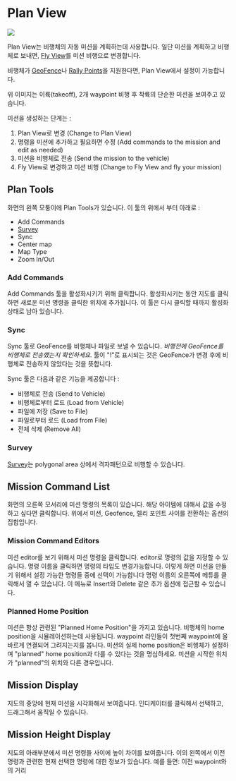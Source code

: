 # Plan View

![](PlanView.jpg)

Plan View는 비행체의 자동 미션을 계획하는데 사용합니다. 일단 미션을 계획하고 비행체로 보내면, [Fly View](FlyView.md)를 미션 비행으로 변경합니다.

비행체가 [GeoFence](PlanGeoFence.md)나 [Rally Points](PlanRallyPoints.md)을 지원한다면, Plan View에서 설정이 가능합니다.

위 이미지는 이륙(takeoff), 2개 waypoint 비행 후 착륙의 단순한 미션을 보여주고 있습니다.

미션을 생성하는 단계는 :

1. Plan View로 변경 (Change to Plan View)
2. 명령을 미션에 추가하고 필요하면 수정 (Add commands to the mission and edit as needed)
3. 미션을 비행체로 전송 (Send the mission to the vehicle)
4. Fly View로 변경하고 미션 비행 (Change to Fly View and fly your mission)

## Plan Tools
화면의 왼쪽 모퉁이에 Plan Tools가 있습니다. 이 툴의 위에서 부터 아래로 :

* Add Commands
* [Survey](Survey.md)
* Sync
* Center map
* Map Type
* Zoom In/Out

### Add Commands
Add Commands 툴을 활성화시키기 위해 클릭합니다. 활성화시키는 동안 지도를 클릭하면 새로운 미션 명령을 클릭한 위치에 추가됩니다. 이 툴은 다시 클릭할 때까지 활성화 상태로 남아 있습니다.

### Sync
Sync 툴로 GeoFence를 비행체나 파일로 보낼 수 있습니다. *비행전에 GeoFence를 비행체로 전송했는지 확인하세요.* 툴이 "!"로 표시되는 것은 GeoFence가 변경 후에 비행체로 전송하지 않았다는 것을 뜻합니다.

Sync 툴은 다음과 같은 기능을 제공합니다 :

* 비행체로 전송 (Send to Vehicle)
* 비행체로부터 로드 (Load from Vehicle)
* 파일에 저장 (Save to File)
* 파일로부터 로드 (Load from File)
* 전체 삭제 (Remove All)

### Survey

[Survey](Survey.md)는 polygonal area 상에서 격자패턴으로 비행할 수 있습니다.

## Mission Command List
화면의 오른쪽 모서리에 미션 명령의 목록이 있습니다. 해당 아이템에 대해서 값을 수정하고 싶다면 클릭합니다. 위에서 미션, Geofence, 렐리 포인트 사이를 전환하는 옵션의 집합입니다.

### Mission Command Editors

미션 editor를 보기 위해서 미션 명령을 클릭합니다. editor로 명령의 값을 지정할 수 있습니다. 명령 이름을 클릭하면 명령의 타입도 변경가능합니다. 이렇게 하면 미션을 만들기 위해서 설정 가능한 명령들 중에 선택이 가능합니다 명령 이름의 오른쪽에 메튜를 클릭해서 열 수 있습니다. 이 메뉴로 Insert와 Delete 같은 추가 옵션에 접근할 수 있습니다.

### Planned Home Position
미션은 항상 관련된 "Planned Home Position"을 가지고 있습니다. 비행체의 home position을 시뮬레이션하는데 사용됩니다. waypoint 라인들이 첫번째 waypoint에 올바르게 연결되어 그려지는지를 봅니다. 미션의 실제 home position은 비행체가 설정하며 "planned" home position과 다를 수 있다는 것을 명심하세요. 미션을 시작한 위치가 "planned"의 위치와 다른 경우입니다.

## Mission Display
지도의 중앙에 현재 미션을 시각화해서 보여줍니다. 인디케이터를 클릭해서 선택하고, 드래그해서 움직일 수 있습니다.

## Mission Height Display
지도의 아래부분에서 미션 명령들 사이에 높이 차이를 보여줍니다. 이의 왼쪽에서 이전 명령과 관련한 현재 선택한 명령에 대한 정보가 있습니다. 예를 들면: 이전 waypoint와의 거리